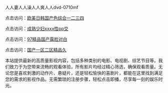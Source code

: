 人人妻人人澡人人爽人人dvd-0710mf

点击访问：<a href="https://heiliaoow5kzm.pages.dev">欧美日韩国产色综合一二三四</a>

点击访问：<a href="https://heiliao2dmwwy.pages.dev">成熟少妇xxxx性pp交</a>

点击访问：<a href="https://heiliaoll4qsx.pages.dev">97精品国产露脸对白</a>

点击访问：<a href="https://heiliaowzu4ur.pages.dev">国产一区二区精品久</a>

本站提供最新的高质量影视内容，包括多种类别的电影、电视剧、综艺节目等。我们致力于为您带来流畅的观看体验，所有影片均经过精心筛选，确保观看质量。无论您是喜欢刺激的动作片、悬疑片，还是轻松愉快的喜剧片，都能在这里找到满足您的需求的影视作品。无需繁琐的注册步骤，轻松点击即播，尽享每一刻的娱乐时光。

<span style="display:none;">[Canonical link](https://github.com/fv20250710/fv2)</span>
